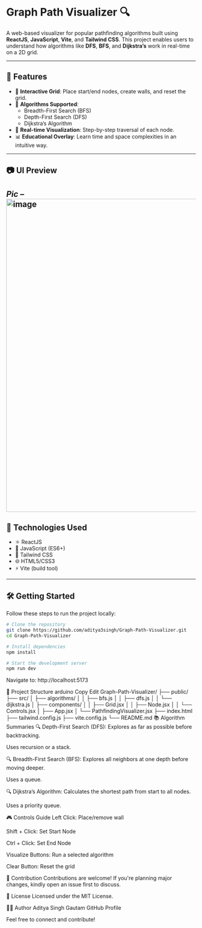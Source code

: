 # Graph Path Visualizer 🔍

A web-based visualizer for popular pathfinding algorithms built using **ReactJS**, **JavaScript**, **Vite**, and **Tailwind CSS**. This project enables users to understand how algorithms like **DFS**, **BFS**, and **Dijkstra’s** work in real-time on a 2D grid.

---

## 🚀 Features

- 🎯 **Interactive Grid**: Place start/end nodes, create walls, and reset the grid.
- 📌 **Algorithms Supported**:
  - Breadth-First Search (BFS)
  - Depth-First Search (DFS)
  - Dijkstra’s Algorithm
- 👀 **Real-time Visualization**: Step-by-step traversal of each node.
- 📊 **Educational Overlay**: Learn time and space complexities in an intuitive way.

---

## 📷 UI Preview

_Pic_ – <img width="1300" height="832" alt="image" src="https://github.com/user-attachments/assets/747ce504-9b92-4b5b-bddb-1c093e698279" />
---

## 🧠 Technologies Used

- ⚛️ ReactJS
- 🧠 JavaScript (ES6+)
- 💨 Tailwind CSS
- 🌐 HTML5/CSS3
- ⚡ Vite (build tool)

---

## 🛠️ Getting Started

Follow these steps to run the project locally:

```bash
# Clone the repository
git clone https://github.com/aditya3singh/Graph-Path-Visualizer.git
cd Graph-Path-Visualizer

# Install dependencies
npm install

# Start the development server
npm run dev
```

Navigate to: http://localhost:5173

📁 Project Structure
arduino
Copy
Edit
Graph-Path-Visualizer/
├── public/
├── src/
│   ├── algorithms/
│   │   ├── bfs.js
│   │   ├── dfs.js
│   │   └── dijkstra.js
│   ├── components/
│   │   ├── Grid.jsx
│   │   ├── Node.jsx
│   │   └── Controls.jsx
│   ├── App.jsx
│   └── PathfindingVisualizer.jsx
├── index.html
├── tailwind.config.js
├── vite.config.js
└── README.md
📚 Algorithm Summaries
🔍 Depth-First Search (DFS): Explores as far as possible before backtracking.

Uses recursion or a stack.

🔍 Breadth-First Search (BFS): Explores all neighbors at one depth before moving deeper.

Uses a queue.

🔍 Dijkstra’s Algorithm: Calculates the shortest path from start to all nodes.

Uses a priority queue.

🎮 Controls Guide
Left Click: Place/remove wall

Shift + Click: Set Start Node

Ctrl + Click: Set End Node

Visualize Buttons: Run a selected algorithm

Clear Button: Reset the grid

🤝 Contribution
Contributions are welcome!
If you're planning major changes, kindly open an issue first to discuss.

📜 License
Licensed under the MIT License.

👨‍💻 Author
Aditya Singh Gautam
GitHub Profile

Feel free to connect and contribute!
